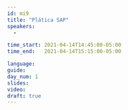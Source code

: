 ```yaml
---
id: mi9
title: "Plática SAP"
speakers:
  - 

time_start: 2021-04-14T14:45:00-05:00
time_end:   2021-04-14T15:15:00-05:00

language: 
guide:
day_num: 1
slides: 
video: 
draft: true
---
```



